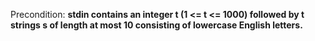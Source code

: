 Precondition: **stdin contains an integer t (1 <= t <= 1000) followed by t strings s of length at most 10 consisting of lowercase English letters.**